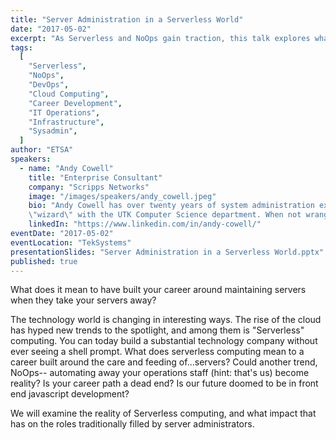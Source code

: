 ```yaml
---
title: "Server Administration in a Serverless World"
date: "2017-05-02"
excerpt: "As Serverless and NoOps gain traction, this talk explores what these trends mean for careers built on server administration—and whether ops roles still have a future."
tags:
  [
    "Serverless",
    "NoOps",
    "DevOps",
    "Cloud Computing",
    "Career Development",
    "IT Operations",
    "Infrastructure",
    "Sysadmin",
  ]
author: "ETSA"
speakers:
  - name: "Andy Cowell"
    title: "Enterprise Consultant"
    company: "Scripps Networks"
    image: "/images/speakers/andy_cowell.jpeg"
    bio: "Andy Cowell has over twenty years of system administration experience in a variety of environments.  Currently, he works for Scripps Networks as the manager of the Application Engineering and Automation group, which is responsible for a large number and wide variety of environments, from legacy Windows apps, to DevOps-style Linux web deployments, both on-prem and in the cloud.  He has been responsible for some of the top destinations on the Internet, such as HGTV.com, Dilbert.com, and Metallica.com.  In the past, he has worn many hats,from networking admin to full-time developer, and cut his teeth as a
    \"wizard\" with the UTK Computer Science department. When not wrangling systems, he solders microcontrollers, paints toy soldiers, drinks bourbon, smokes pipes, and rolls 20s."
    linkedIn: "https://www.linkedin.com/in/andy-cowell/"
eventDate: "2017-05-02"
eventLocation: "TekSystems"
presentationSlides: "Server Administration in a Serverless World.pptx"
published: true
---
```


What does it mean to have built your career around maintaining servers when they take your servers away?

The technology world is changing in interesting ways.  The rise of the cloud has hyped new trends to the spotlight, and among them is "Serverless" computing.  You can today build a substantial technology company without ever seeing a shell prompt.  What does serverless computing mean to a career built around the care and feeding of...servers?  Could another trend, NoOps-- automating away your operations staff (hint: that's us) become reality?  Is your career path a dead end?  Is our future doomed to be in front end javascript development?

We will examine the reality of Serverless computing, and what impact that has on the roles traditionally filled by server administrators.
